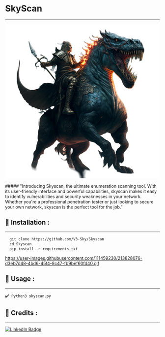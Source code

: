 # SkyScan
---
<p align="center">
<img src="logo.png" alt="center" style="width:500px; height:500px"/>
</p>
##### "Introducing Skyscan, the ultimate enumeration scanning tool. With its user-friendly interface and powerful capabilities, skyscan makes it easy to identify vulnerabilities and security weaknesses in your network. Whether you're a professional penetration tester or just looking to secure your own network, skyscan is the perfect tool for the job."

## :pushpin: Installation :
---

```
  git clone https://github.com/V3-Sky/Skyscan
  cd Skyscan
  pip install -r requirements.txt
```
https://user-images.githubusercontent.com/111459230/213828076-d3eb7d48-4bd6-45f4-8c47-fb9bef60f440.gif
## :pushpin: Usage :
---

✔️`` Python3 skyscan.py``

## 📜 Credits :
---

[![LinkedIn Badge](https://img.shields.io/badge/LinkedIn-0077B5?style=for-the-badge&logo=linkedin&logoColor=white)](https://www.linkedin.com/in/v3-sky/)
